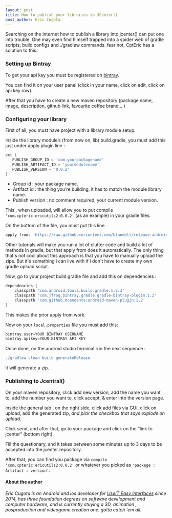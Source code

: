 ```yaml
---
layout: post
title: How to publish your libraries to JCenter()
post_author: Eric Cugota
---
```


Searching on the internet how to publish a library into jcenter() can put one into trouble. 
One may even find himself trapped into a spider web of gradle scripts, build configs and ./gradlew commands.
fear not, CptEric has a solution to this.

### Setting up Bintray

To get your api key you must be registered on [bintray](https://bintray.com).

You can find it on your user panel (click in your name, click on edit, click on api key row).

After that  you have to create a new maven repository (package name, image, description, github link, favourite coffee brand... )

### Configuring your library

First of all, you must have project with a library module setup.

Inside the library module’s (from now on, lib) build.gradle, you must add this just under apply plugin line :

```groovy
ext {
   PUBLISH_GROUP_ID = 'com.yourpackagename'
   PUBLISH_ARTIFACT_ID = 'yourmodulename'
   PUBLISH_VERSION = '0.0.2'
}
```

 - Group id : your package name.
 - Artifact id : the thing you’re building, it has to match the module library name.
 - Publish version : no comment required, your current module version.

This , when uploaded, will allow you to put compile `'com.cpteric:ericutils2:0.0.2'` (as an example) in your gradle files.

On the bottom of the file, you must put this line

```groovy
apply from: 'https://raw.githubusercontent.com/blundell/release-android-library/master/android-release-aar.gradle'
```

Other tutorials will make you run a lot of clutter code and build a lot of methods in gradle, but that apply from does it automatically.
The only thing that's not cool about this approach is that you have to manually upload the zips.
But it's something i can live with if i don't have to create my own gradle upload script.

Now, go to your project build.gradle file and add this on dependencies : 

```groovy
dependencies {
	classpath 'com.android.tools.build:gradle:1.2.3'
	classpath 'com.jfrog.bintray.gradle:gradle-bintray-plugin:1.2'
	classpath 'com.github.dcendents:android-maven-plugin:1.2'
}
```

This makes the prior apply from work.

Now on your `local.properties` file you must add this:

```groovy
bintray.user=YOUR BINTRAY USERNAME
bintray.apikey=YOUR BINTRAY API KEY
```

Once done, on the android studio terminal run  the next sequence :

```groovy
./gradlew clean build generateRelease
```

It will generate a zip.

### Publishing to Jcentral()

On your maven repository, click add new version, add the name you want to, add the number you want to, click accept, & enter into the version page. 

Inside the general tab , on the right side, click add files via GUI, click on upload, add the generated zip, _and pick the checkbox that says explode on upload._

Click send, and after that, go to your package and click on the “link to jcenter” (bottom right). 

Fill the questionary, and it takes between some minutes up to 3 days to be accepted into the jcenter repository. 

After that, you can find you package via `compile 'com.cpteric:ericutils2:0.0.2'` or whatever you picked as `'package : Artifact : version'`.


#### About the author

*Eric Cugota is an Android and ios developer for [UseIT Easy Interfaces](http://www.useit.es/) since 2014, has three foundation degrees on software development and computer hardware, and is currently stuying a 3D, animation , posproduction and videogame creation one. gotta catch 'em all.*
